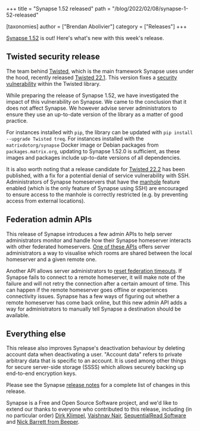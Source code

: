 +++
title = "Synapse 1.52 released"
path = "/blog/2022/02/08/synapse-1-52-released"

[taxonomies]
author = ["Brendan Abolivier"]
category = ["Releases"]
+++

[Synapse 1.52](https://github.com/matrix-org/synapse/releases/tag/v1.52.0) is out! Here's what's new with this week's release.

## Twisted security release

The team behind [Twisted](https://twistedmatrix.com/), which is the main framework Synapse uses under the hood, recently released [Twisted 22.1](https://github.com/twisted/twisted/releases/tag/twisted-22.1.0). This version fixes a [security vulnerability](https://github.com/twisted/twisted/security/advisories/GHSA-92x2-jw7w-xvvx) within the Twisted library.

While preparing the release of Synapse 1.52, we have investigated the impact of this vulnerability on Synapse. We came to the conclusion that it does not affect Synapse. We however advise server administrators to ensure they use an up-to-date version of the library as a matter of good practice.

For instances installed with `pip`, the library can be updated with `pip install --upgrade Twisted treq`. For instances installed with the `matrixdotorg/synapse` Docker image or Debian packages from `packages.matrix.org`, updating to Synapse 1.52.0 is sufficient, as these images and packages include up-to-date versions of all dependencies.

It is also worth noting that a release candidate for [Twisted 22.2](https://github.com/twisted/twisted/releases/tag/twisted-22.2.0rc1) has been published, with a fix for a potential denial of service vulnerability with SSH. Administrators of Synapse homeservers that have the [manhole](https://matrix-org.github.io/synapse/v1.52/manhole.html) feature enabled (which is the only feature of Synapse using SSH) are encouraged to ensure access to the manhole is correctly restricted (e.g. by preventing access from external locations).


## Federation admin APIs

This release of Synapse introduces a few admin APIs to help server administrators monitor and handle how their Synapse homeserver interacts with other federated homeservers. [One of these APIs](https://matrix-org.github.io/synapse/v1.52/usage/administration/admin_api/federation.html#destination-rooms) offers server administrators a way to visualise which rooms are shared between the local homeserver and a given remote one.

Another API allows server administrators to [reset federation timeouts](https://matrix-org.github.io/synapse/v1.52/usage/administration/admin_api/federation.html#reset-connection-timeout). If Synapse fails to connect to a remote homeserver, it will make note of the failure and will not retry the connection after a certain amount of time. This can happen if the remote homeserver goes offline or experiences connectivity issues. Synapse has a few ways of figuring out whether a remote homeserver has come back online, but this new admin API adds a way for administrators to manually tell Synapse a destination should be available.


## Everything else

This release also improves Synapse's deactivation behaviour by deleting account data when deactivating a user. "Account data" refers to private arbitrary data that is specific to an account. It is used among other things for secure server-side storage (SSSS) which allows securely backing up end-to-end encryption keys.

Please see the Synapse [release notes](https://github.com/matrix-org/synapse/blob/v1.52.0/CHANGES.md) for a complete list of changes in this release.

Synapse is a Free and Open Source Software project, and we'd like to extend our thanks to everyone who contributed to this release, including (in no particular order) [Dirk Klimpel](https://github.com/dklimpel), [Vaishnav Nair](https://github.com/totallynotvaishnav), [SequentialRead Software](https://github.com/sequentialread) and [Nick Barrett from Beeper](https://github.com/Fizzadar).
